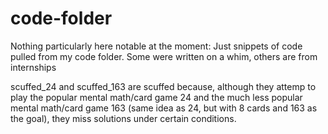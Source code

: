 # code-folder
Nothing particularly here notable at the moment: Just snippets of code pulled from my code folder. Some were written on a whim, others are from internships

scuffed_24 and scuffed_163 are scuffed because, although they attemp to play the popular mental math/card game 24 and the much less popular mental math/card game 163 (same idea as 24, but with 8 cards and 163 as the goal), they miss solutions under certain conditions.
